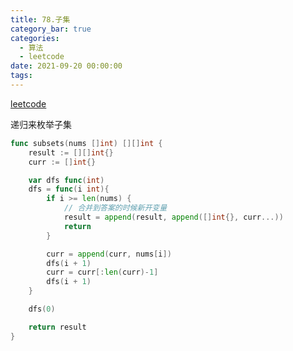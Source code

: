 ```yaml
---
title: 78.子集
category_bar: true
categories:
  - 算法
  - leetcode
date: 2021-09-20 00:00:00
tags:
---
```


[leetcode](https://leetcode.cn/problems/subsets/)

递归来枚举子集
<!-- more -->
```Go
func subsets(nums []int) [][]int {
    result := [][]int{}
    curr := []int{}

    var dfs func(int)
    dfs = func(i int){
        if i >= len(nums) {
	        // 合并到答案的时候新开变量
            result = append(result, append([]int{}, curr...))
            return
        }

        curr = append(curr, nums[i])
        dfs(i + 1)
        curr = curr[:len(curr)-1]
        dfs(i + 1)
    }

    dfs(0)

    return result
}
```
